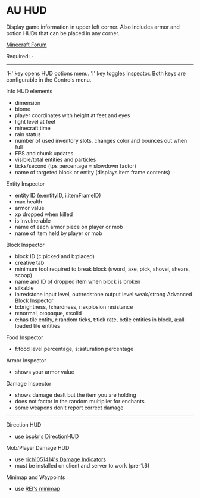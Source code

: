 AU HUD
==========

Display game information in upper left corner.
Also includes armor and potion HUDs that can be placed in any corner.

[Minecraft Forum](http://www.minecraftforum.net/topic/1945197-)

Required: -

***

'H' key opens HUD options menu.
'I' key toggles inspector.
Both keys are configurable in the Controls menu.

Info HUD elements
* dimension
* biome
* player coordinates with height at feet and eyes
* light level at feet
* minecraft time
* rain status
* number of used inventory slots, changes color and bounces out when full
* FPS and chunk updates
* visible/total entities and particles
* ticks/second (tps percentage = slowdown factor)
* name of targeted block or entity (displays item frame contents)

Entity Inspector
* entity ID (e:entityID, i:itemFrameID)
* max health
* armor value
* xp dropped when killed
* is invulnerable
* name of each armor piece on player or mob
* name of item held by player or mob

Block Inspector
* block ID (c:picked and b:placed)
* creative tab
* minimum tool required to break block (sword, axe, pick, shovel, shears, scoop)
* name and ID of dropped item when block is broken
* silkable
* in:redstone input level, out:redstone output level weak/strong
Advanced Block Inspector
* b:brightness, h:hardness, r:explosion resistance
* n:normal, o:opaque, s:solid
* e:has tile entity, r:random ticks, t:tick rate, b:tile entities in block, a:all loaded tile entities

Food Inspector
* f:food level percentage, s:saturation percentage

Armor Inspector
* shows your armor value

Damage Inspector
* shows damage dealt but the item you are holding
* does not factor in the random multiplier for enchants
* some weapons don't report correct damage

***

Direction HUD
* use [bspkr's DirectionHUD](http://bspk.rs/MC/index.html)

Mob/Player Damage HUD
* use [rich1051414's Damage Indicators](http://www.minecraftforum.net/topic/1536685-)
* must be installed on client and server to work (pre-1.6)

Minimap and Waypoints
* use [REI's minimap](http://www.minecraftforum.net/topic/482147-)
